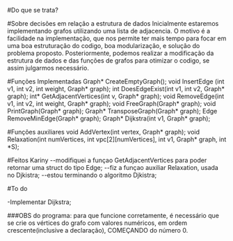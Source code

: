 #Do que se trata?

#Sobre decisões em relação a estrutura de dados
Inicialmente estaremos implementando grafos utilizando uma lista de adjacencia. O motivo é a facilidade na implementação, que nos permite ter mais tempo para focar em uma boa estruturação do codigo, boa modularização, e solução do problema proposto. Posteriormente, podemos realizar a modificação da estrutura de dados e das funções de grafos para otimizar o codigo, se assim julgarmos necessário.

#Funções Implementadas
Graph* CreateEmptyGraph();
void InsertEdge (int v1, int v2, int weight, Graph* graph);
int DoesEdgeExist(int v1, int v2, Graph* graph);
int* GetAdjacentVertices(int v, Graph* graph);
void RemoveEdge(int v1, int v2, int weight, Graph* graph);
void FreeGraph(Graph* graph);
void PrintGraph(Graph* graph);
Graph* TransposeGraph(Graph* graph);
Edge RemoveMinEdge(Graph* graph);
Graph* Dijkstra(int v1, Graph* graph);

#Funções auxiliares
void AddVertex(int vertex, Graph* graph);
void Relaxation(int numVertices, int vpc[2][numVertices], int v1, Graph* graph, int *S);

#Feitos Kariny
--modifiquei a funçao GetAdjacentVertices para poder retornar uma struct do tipo Edge;
--fiz a funçao auxiliar Relaxation, usada no Djkistra;
--estou terminando o algoritmo Djkistra;


#To do

-Implementar Dijkstra;

###OBS do programa: para que funcione corretamente, é necessário que se crie os vértices do grafo com valores numéricos,
em ordem crescente(inclusive a declaração), COMEÇANDO do número 0.